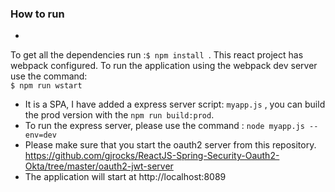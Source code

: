 ### How to run

- 
 To get all the dependencies  run :`$ npm install `. This react project has webpack configured. To run the application using the webpack dev server use the command:  
 `$ npm run wstart` 
- It is a SPA, I have added a express server script: `myapp.js` , you can build the prod version with the `npm run build:prod`. 
- To run the express server, please use the command : `node myapp.js --env=dev`
- Please make sure that you start the oauth2 server from this repository. https://github.com/gjrocks/ReactJS-Spring-Security-Oauth2-Okta/tree/master/oauth2-jwt-server
- The application will start at http://localhost:8089